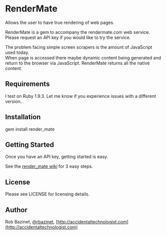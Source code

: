 RenderMate
==============

Allows the user to have true rendering of web pages.  

RenderMate is a gem to accompany the rendermate.com web service.  Please request 
an API key if you would like to try the service.

The problem facing simple screen scrapers is the amount of JavaScript used today.  
When page is accessed there maybe dynamic content being generated and return to the
browser via JavaScript.  RenderMate returns all the native content.

Requirements
-----------------

I test on Ruby 1.9.3.  Let me know if you experience issues with a different version.


Installation
-----------------

   gem install render_mate


Getting Started
-----------------

Once you have an API key, getting started is easy.

See the [render_mate wiki](https://github.com/rbazinet/render_mate/wiki) for 3 easy steps.

License
-----------------

Please see LICENSE for licensing details.


Author
-----------------

Rob Bazinet, [@rbazinet](https://twitter.com/rbazinet), [http://accidentaltechnologist.com](http://accidentaltechnologist.com)
